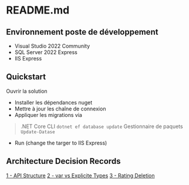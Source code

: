 # README.md

## Environnement poste de développement
- Visual Studio 2022 Community
- SQL Server 2022 Express
- IIS Express

## Quickstart

Ouvrir la solution
- Installer les dépendances nuget
- Mettre à jour les chaîne de connexion
- Appliquer les migrations via
> .NET Core CLI
`dotnet ef database update`
>Gestionnaire de paquets
`Update-Datase`
- Run (change the targer to IIS Express)

## Architecture Decision Records

[1 - API Structure](./ADRs/1_api_structure.md)
[2 - var vs Explicite Types](./ADRs/2_var_vs_types.md)
[3 - Rating Deletion](./ADRs/3_rating_deletion.md)
